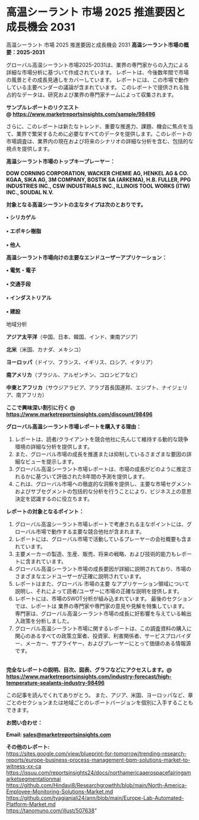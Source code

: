 # 高温シーラント 市場 2025 推進要因と成長機会 2031
 高温シーラント 市場 2025 推進要因と成長機会 2031
<strong><b>高温シーラント市場の概要：2025-2031</b></strong>

グローバル高温シーラント市場2025-2031は、業界の専門家からの入力による詳細な市場分析に基づいて作成されています。 レポートは、今後数年間で市場の風景とその成長見通しをカバーしています。 レポートには、この市場で動作している主要ベンダーの議論が含まれています。 このレポートで提供される独占的なデータは、研究および業界の専門家チームによって収集されます。

<strong>サンプルレポートのリクエスト @ <a href=https://www.marketreportsinsights.com/sample/98496>https://www.marketreportsinsights.com/sample/98496</a></strong>

さらに、このレポートは新たなトレンド、重要な推進力、課題、機会に焦点を当て、業界で繁栄するために必要なすべてのデータを提供します。このレポートの市場調査は、業界内の現在および将来のシナリオの詳細な分析を含む、包括的な視点を提供します。

<strong>高温シーラント市場のトップキープレーヤー：</strong>

<strong>DOW CORNING CORPORATION, WACKER CHEMIE AG, HENKEL AG & CO. KGAA, SIKA AG, 3M COMPANY, BOSTIK SA (ARKEMA), H.B. FULLER, PPG INDUSTRIES INC., CSW INDUSTRIALS INC., ILLINOIS TOOL WORKS (ITW) INC., SOUDAL N.V.</strong>

<strong><b>対象となる高温シーラントの主なタイプは次のとおりです。</b></strong>

<strong>• シリカゲル<br><br>• エポキシ樹脂<br><br>• 他人</strong>

<strong><b>高温シーラント市場向けの主要なエンドユーザーアプリケーション：</b></strong>

<strong>• 電気・電子<br><br>• 交通手段<br><br>• インダストリアル<br><br>• 建設</strong>

 地域分析

<strong><b>アジア太平洋</b></strong>（中国、日本、韓国、インド、東南アジア）

<strong><b>北米</b></strong>（米国、カナダ、メキシコ）

<strong><b>ヨーロッパ</b></strong>（ドイツ、フランス、イギリス、ロシア、イタリア）

<strong><b>南アメリカ</b></strong>（ブラジル、アルゼンチン、コロンビアなど）

<strong><b>中東とアフリカ</b></strong>（サウジアラビア、アラブ首長国連邦、エジプト、ナイジェリア、南アフリカ）

<strong>ここで興味深い割引に行く @ <a href=https://www.marketreportsinsights.com/discount/98496>https://www.marketreportsinsights.com/discount/98496</a></strong>

<strong><b>グローバル高温シーラント市場レポートを購入する理由：</b></strong>
<ol>
  <li>レポートは、読者/クライアントを競合他社に先んじて維持する動的な競争環境の詳細な分析を提供します。</li>
  <li>また、グローバル市場の成長を推進または抑制しているさまざまな要因の詳細なビューを提示します。</li>
  <li>グローバル高温シーラント市場レポートは、市場の成長がどのように推定されるかに基づいて評価された8年間の予測を提供します。</li>
  <li>これは、グローバル市場への徹底的な洞察を提供し、主要な市場セグメントおよびサブセグメントの包括的な分析を行うことにより、ビジネス上の意思決定を認識するのに役立ちます。</li>
</ol>
<strong><b>レポートの対象となるポイント：</b></strong>
<ol>
  <li>グローバル高温シーラント市場レポートで考慮される主なポイントには、グローバル市場で動作する主要な競合他社が含まれます。</li>
  <li>レポートには、グローバル市場で活動しているプレーヤーの会社概要も含まれています。</li>
  <li>主要メーカーの製造、生産、販売、将来の戦略、および技術的能力もレポートに含まれています。</li>
  <li>グローバル高温シーラント市場の成長要因が詳細に説明されており、市場のさまざまなエンドユーザーが正確に説明されています。</li>
  <li>レポートはまた、グローバル 市場の主要 なアプリケーション領域について説明し、それによって読者/ユーザーに市場の正確な説明を提供します。</li>
  <li>レポートには、市場のSWOT分析が組み込まれています。 最後のセクションでは、レポートは 業界の専門家や専門家の意見や見解を特集しています。 専門家は、グローバル高温シーラント市場の成長に好影響を与えている輸出入政策を分析しました。</li>
  <li>グローバル高温シーラント市場に関するレポートは、この調査資料の購入に関心のあるすべての政策立案者、投資家、利害関係者、サービスプロバイダー、メーカー、サプライヤー、およびプレーヤーにとって価値のある情報源です。</li>
</ol><br>
<strong>完全なレポートの説明、目次、図表、グラフなどにアクセスします。@ <a href=https://www.marketreportsinsights.com/industry-forecast/high-temperature-sealants-industry-98496>https://www.marketreportsinsights.com/industry-forecast/high-temperature-sealants-industry-98496</a></strong>

この記事を読んでくれてありがとう。 また、アジア、米国、ヨーロッパなど、章ごとのセクションまたは地域ごとのレポートバージョンを個別に入手することもできます。

<strong><b>お問い合わせ：</b></strong>

<strong>Email: </strong><a href=mailto:sales@marketreportsinsights.com><strong>sales@marketreportsinsights.com</strong></a>

<strong>その他のレポート:</strong>
<br>
<a href=https://sites.google.com/view/blueprint-for-tomorrow/trending-research-reports/europe-business-process-management-bpm-solutions-market-to-witness-xx-ca>https://sites.google.com/view/blueprint-for-tomorrow/trending-research-reports/europe-business-process-management-bpm-solutions-market-to-witness-xx-ca</a>
<br>
<a href=https://issuu.com/reportsinsights24/docs/northamericaaerospacefairingsmarketsegmentationmai>https://issuu.com/reportsinsights24/docs/northamericaaerospacefairingsmarketsegmentationmai</a>
<br>
<a href=https://github.com/Hindavi8/Researchgrowthh/blob/main/North-America-Employee-Monitoring-Solutions-Market.md>https://github.com/Hindavi8/Researchgrowthh/blob/main/North-America-Employee-Monitoring-Solutions-Market.md</a>
<br>
<a href=https://github.com/tyagianjali24/ann/blob/main/Europe-Lab-Automated-Platform-Market.md>https://github.com/tyagianjali24/ann/blob/main/Europe-Lab-Automated-Platform-Market.md</a>
<br>
<a href=https://tanomuno.com/illust/507638>https://tanomuno.com/illust/507638</a>"
